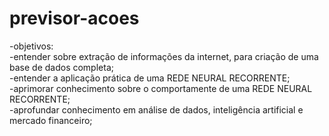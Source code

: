 # previsor-acoes


-objetivos: <br>
  -entender sobre extração de informações da internet, para criação de uma base de dados completa;<br>
  -entender a aplicação prática de uma REDE NEURAL RECORRENTE;<br>
  -aprimorar conhecimento sobre o comportamente de uma REDE NEURAL RECORRENTE;<br>
  -aprofundar conhecimento em análise de dados, inteligência artificial e mercado financeiro;<br>
